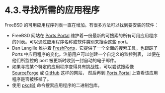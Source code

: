 # 4.3.寻找所需的应用程序

FreeBSD 的可用应用程序列表一直在增加。有很多方法可以找到要安装的软件：

- FreeBSD 网站在 [Ports Portal](https://www.freebsd.org/ports/) 维护着一份最新的可搜索的所有可用应用程序的列表。可以通过应用程序名称或软件类别来搜索这些 port。
- Dan Langille 维护着 [FreshPorts](https://www.freshports.org/)，它提供了一个全面的搜索工具，也跟踪了 Ports 中应用程序的变化。注册用户可以创建一个自定义的监控列表， 以便在他们所监控的 port 被更新时收到一封自动的电子邮件。
- 如果寻找某个特定的应用程序变得具有挑战性，可以尝试搜索像 [SourceForge](https://sourceforge.net/) 或 [GitHub](https://github.com/) 这样的网站， 然后再到 [Ports Portal](https://www.freebsd.org/ports/) 上查看该应用程序是否被移植了。
- 使用 [pkg(8)](https://www.freebsd.org/cgi/man.cgi?query=pkg&sektion=8&format=html) 命令搜索应用程序的二进制包库。

